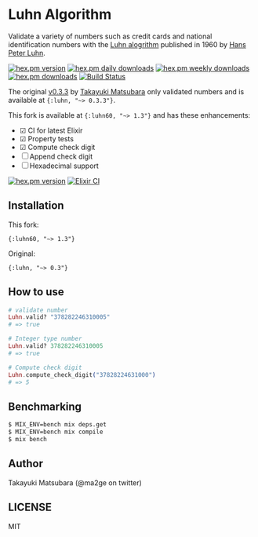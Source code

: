 # Luhn Algorithm

Validate a variety of numbers such as credit cards and national identification numbers with the [Luhn alogrithm][luhn] published in 1960 by [Hans Peter Luhn][hpl].

[![hex.pm version](https://img.shields.io/hexpm/v/luhn.svg)](https://hex.pm/packages/luhn)
[![hex.pm daily downloads](https://img.shields.io/hexpm/dd/luhn.svg)](https://hex.pm/packages/luhn)
[![hex.pm weekly downloads](https://img.shields.io/hexpm/dw/luhn.svg)](https://hex.pm/packages/luhn) 
[![hex.pm downloads](https://img.shields.io/hexpm/dt/luhn.svg)](https://hex.pm/packages/luhn)
[![Build Status](https://github.com/ma2gedev/luhn_ex/workflows/Elixir%20CI/badge.svg?branch=master)](https://github.com/ma2gedev/luhn_ex/actions?query=workflow%3A%22Elixir+CI%22)

The original [v0.3.3][fork] by [Takayuki Matsubara][ma2gedev] only validated numbers and is available at `{:luhn, "~> 0.3.3"}`.

This fork is available at `{:luhn60, "~> 1.3"}` and has these enhancements:

- &#9745; CI for latest Elixir
- &#9745; Property tests
- &#9745; Compute check digit
- &#9744; Append check digit
- &#9744; Hexadecimal support

[![hex.pm version](https://img.shields.io/hexpm/v/luhn60.svg)](https://hex.pm/packages/luhn60)
[![Elixir CI](https://github.com/devstopfix/luhn_ex/actions/workflows/elixir.yml/badge.svg)](https://github.com/devstopfix/luhn_ex/actions/workflows/elixir.yml)

## Installation

This fork:

    {:luhn60, "~> 1.3"}

Original:

    {:luhn, "~> 0.3"}

## How to use

```elixir
# validate number
Luhn.valid? "378282246310005"
# => true

# Integer type number
Luhn.valid? 378282246310005
# => true

# Compute check digit
Luhn.compute_check_digit("37828224631000")
# => 5
```

## Benchmarking

```bash
$ MIX_ENV=bench mix deps.get
$ MIX_ENV=bench mix compile
$ mix bench
```

## Author

Takayuki Matsubara (@ma2ge on twitter)

## LICENSE

MIT

[fork]: https://github.com/ma2gedev/luhn_ex/tree/0.3.3
[luhn]: https://en.wikipedia.org/wiki/Luhn_algorithm
[hpl]: https://en.wikipedia.org/wiki/Hans_Peter_Luhn
[ma2gedev]: https://github.com/ma2gedev